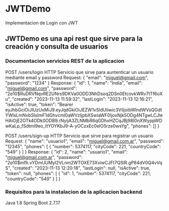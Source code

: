 # JWTDemo
Implementacion de Login con JWT
## JWTDemo es una api rest que sirve para la creación y consulta de usuarios

### Documentacion servicios REST de la aplicacion
POST /users/login HTTP 
Servicio que sirve para auntenticar un usuario mediante email y password
Request:
{
    "email": "miguel@gmail.com",
    "password": "1234"
}
Response:
{
	"id": 1,
	"name": "India",
	"email": "miguel@gmail.com",
	"password": "$2a$10$RuDRVNqvRE2UNrs9DKVa0ODD3NhDsoq2DSn0EtcovkWRv7tTf6oXu",
	"created": "2023-11-13 11:59:32",
	"lastLogin": "2023-11-13 12:16:21",
	"isActive": true,
	"token": "Bearer eyJhbGciOiJIUzUxMiJ9.eyJqdGkiOiJEZW1vSldUIiwic3ViIjoibWlndWVsQGdtYWlsLmNvbSIsImF1dGhvcml0aWVzIjpbXSwiaWF0IjoxNjk5ODg4NTgwLCJleHAiOjE2OTk4ODk0ODB9.rNyijA3ZLNMbR6qGDhxHZCqJBj98I0nXWyppWDwKaLp_fSdtml9eo_ItYOYKbJ9-A-yOCzxEc0elO5rze0wsYg",
	"phones": []
}

POST /users/sign-up HTTP 
Servicio que sirve para registrar un usuario
Request:
{
	"name": "usuario1",
	"email": "miguel@gmail.com.ar",
	"password": "12345",
	"phones": [
		{
			"number": 5374117,
			"cityCode": 221,
			"countryCode": "549"
		}
	]
}
Response:
{
	"id": 2,
	"name": "usuario1",
	"email": "miguel@gmail.com.ar",
	"password": "$2a$10$mfh.vYDmUUMyl2VLnm2WTOXE73XviwCJFt7QSlR.gP84dV0Q4vVqS",
	"created": "2023-11-13 12:20:18",
	"lastLogin": null,
	"isActive": true,
	"token": null,
	"phones": [
		{
			"id": 1,
			"number": 5374117,
			"cityCode": 221,
			"countryCode": "549"
		}
	]
}



### Requisitos para la instalacion de la aplicacion backend
Java 1.8
Spring Boot 2.7.17


